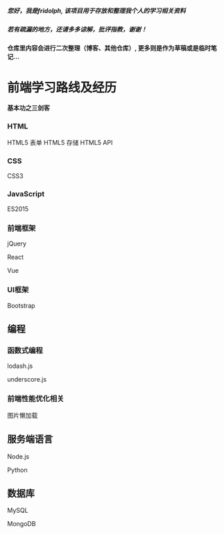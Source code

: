 ##### 您好，我是fridolph, 该项目用于存放和整理我个人的学习相关资料
##### 若有疏漏的地方，还请多多谅解，批评指教，谢谢！

**仓库里内容会进行二次整理（博客、其他仓库）, 更多则是作为草稿或是临时笔记…**

# 前端学习路线及经历

**基本功之三剑客**

### HTML

HTML5 表单
HTML5 存储
HTML5 API

### CSS

CSS3 

### JavaScript

ES2015

### 前端框架

jQuery

React

Vue

### UI框架

Bootstrap

## 编程

### 函数式编程

lodash.js

underscore.js

### 前端性能优化相关

图片懒加载

## 服务端语言

Node.js

Python

## 数据库

MySQL

MongoDB
